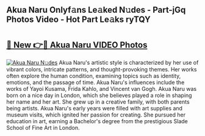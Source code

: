 ## Akua Naru Onlyf𝚊ns Le𝚊ked N𝚞des - Part-jGq Photos Video - Hot Part Le𝚊ks ryTQY

# <h2><a href="http://ac40938.deff.icu/?id=Akua+Naru">🔗 New 👉🔴 Akua Naru VIDEO Photos</a></h2>

[![Akua Naru N𝚞des](https://i.imgur.com/rIISA9y.gif)](http://ac40938.deff.icu/?id=Akua+Naru)
Akua Naru's artistic style is characterized by her use of vibrant colors, intricate patterns, and thought-provoking themes. Her works often explore the human condition, examining topics such as identity, emotions, and the passage of time. Akua Naru's influences include the works of Yayoi Kusama, Frida Kahlo, and Vincent van Gogh. Akua Naru was born on a nice day in London, which she believes played a role in shaping her name and her art. She grew up in a creative family, with both parents being artists. Akua Naru's early years were filled with art supplies and museum visits, which ignited her passion for creating. She pursued her education in art, earning a Bachelor's degree from the prestigious Slade School of Fine Art in London.
